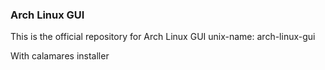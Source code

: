 ### Arch Linux GUI

This is the official repository for Arch Linux GUI
unix-name: arch-linux-gui


With calamares installer
